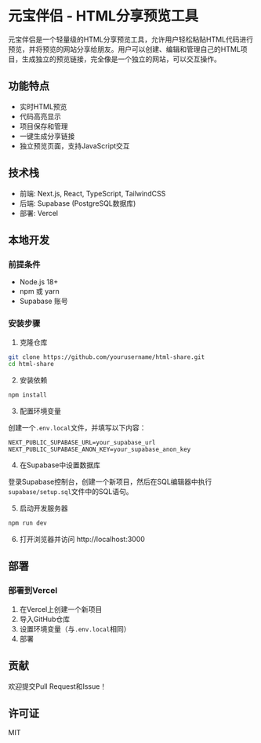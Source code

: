 # 元宝伴侣 - HTML分享预览工具

元宝伴侣是一个轻量级的HTML分享预览工具，允许用户轻松粘贴HTML代码进行预览，并将预览的网站分享给朋友。用户可以创建、编辑和管理自己的HTML项目，生成独立的预览链接，完全像是一个独立的网站，可以交互操作。

## 功能特点

- 实时HTML预览
- 代码高亮显示
- 项目保存和管理
- 一键生成分享链接
- 独立预览页面，支持JavaScript交互

## 技术栈

- 前端: Next.js, React, TypeScript, TailwindCSS
- 后端: Supabase (PostgreSQL数据库)
- 部署: Vercel

## 本地开发

### 前提条件

- Node.js 18+
- npm 或 yarn
- Supabase 账号

### 安装步骤

1. 克隆仓库

```bash
git clone https://github.com/yourusername/html-share.git
cd html-share
```

2. 安装依赖

```bash
npm install
```

3. 配置环境变量

创建一个`.env.local`文件，并填写以下内容：

```
NEXT_PUBLIC_SUPABASE_URL=your_supabase_url
NEXT_PUBLIC_SUPABASE_ANON_KEY=your_supabase_anon_key
```

4. 在Supabase中设置数据库

登录Supabase控制台，创建一个新项目，然后在SQL编辑器中执行`supabase/setup.sql`文件中的SQL语句。

5. 启动开发服务器

```bash
npm run dev
```

6. 打开浏览器并访问 http://localhost:3000

## 部署

### 部署到Vercel

1. 在Vercel上创建一个新项目
2. 导入GitHub仓库
3. 设置环境变量（与`.env.local`相同）
4. 部署

## 贡献

欢迎提交Pull Request和Issue！

## 许可证

MIT
